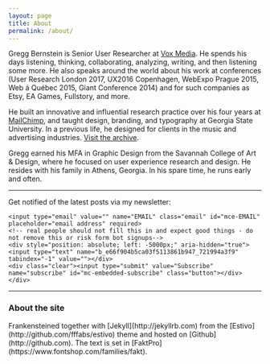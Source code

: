 ```yaml
---
layout: page
title: About
permalink: /about/
---
```


Gregg Bernstein is Senior User Researcher at [Vox Media](http://www.voxmedia.com). He spends his days listening, thinking, collaborating, analyzing, writing, and then listening some more. He also speaks around the world about his work at conferences (User Research London 2017, UX2016 Copenhagen, WebExpo Prague 2015, Web á Québec 2015, Giant Conference 2014) and for such companies as Etsy, EA Games, Fullstory, and more.

He built an innovative and influential research practice over his four years at [MailChimp](http://www.mailchimp.com), and taught design, branding, and typography at Georgia State University. In a previous life, he designed for clients in the music and advertising industries. [Visit the archive](../archive).

Gregg earned his MFA in Graphic Design from the Savannah College of Art &amp; Design, where he focused on user experience research and design. He resides with his family in Athens, Georgia. In his spare time, he runs early and often.

----
Get notified of the latest posts via my newsletter:
<div id="mc_embed_signup">
<form action="//gregg.us13.list-manage.com/subscribe/post?u=e66f904b5ca03f5113861b947&amp;id=721994a3f9" method="post" id="mc-embedded-subscribe-form" name="mc-embedded-subscribe-form" class="validate" target="_blank" novalidate>
    <div id="mc_embed_signup_scroll">

	<input type="email" value="" name="EMAIL" class="email" id="mce-EMAIL" placeholder="email address" required>
    <!-- real people should not fill this in and expect good things - do not remove this or risk form bot signups-->
    <div style="position: absolute; left: -5000px;" aria-hidden="true"><input type="text" name="b_e66f904b5ca03f5113861b947_721994a3f9" tabindex="-1" value=""></div>
    <div class="clear"><input type="submit" value="Subscribe" name="subscribe" id="mc-embedded-subscribe" class="button"></div>
    </div>
</form>
</div>

----
<h3>About the site</h3>
Frankensteined together with [Jekyll](http://jekyllrb.com) from the [Estivo](http://github.com/fffabs/estivo) theme and hosted on [Github](http://github.com). The text is set in [FaktPro](https://www.fontshop.com/families/fakt).
